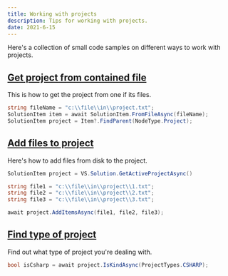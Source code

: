 ```yaml
---
title: Working with projects
description: Tips for working with projects.
date: 2021-6-15
---
```


Here's a collection of small code samples on different ways to work with projects.

## [Get project from contained file](#get-project-from-file)
This is how to get the project from one if its files.

```csharp
string fileName = "c:\\file\\in\\project.txt";
SolutionItem item = await SolutionItem.FromFileAsync(fileName);
SolutionItem project = Item?.FindParent(NodeType.Project);
```

## [Add files to project](#add-files-to-project)
Here's how to add files from disk to the project.

```csharp
SolutionItem project = VS.Solution.GetActiveProjectAsync()

string file1 = "c:\\file\\in\\project\\1.txt";
string file2 = "c:\\file\\in\\project\\2.txt";
string file3 = "c:\\file\\in\\project\\3.txt";

await project.AddItemsAsync(file1, file2, file3);
```

## [Find type of project](#find-type-of-project)
Find out what type of project you're dealing with.

```csharp
bool isCsharp = await project.IsKindAsync(ProjectTypes.CSHARP);
```
